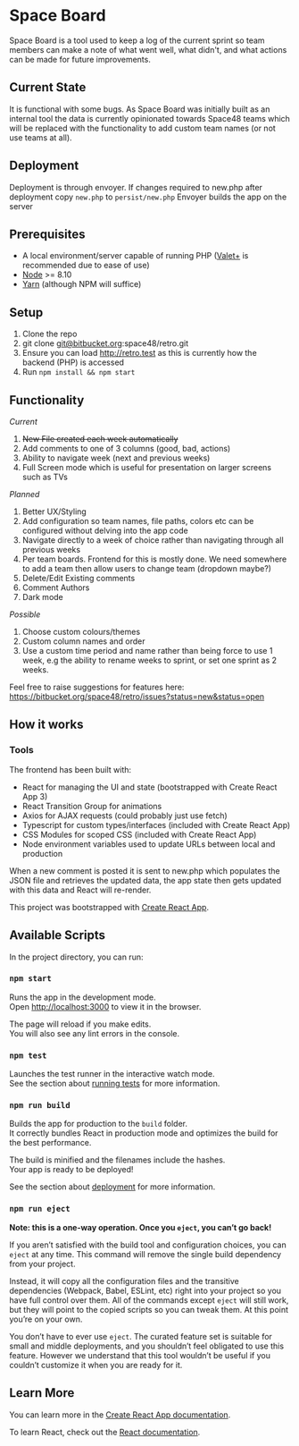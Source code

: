 # Space Board
Space Board is a tool used to keep a log of the current sprint so team members can make a note of what went well, what didn't, and what actions can be made for future improvements.

## Current State
It is functional with some bugs. As Space Board was initially built as an internal tool the data is currently opinionated towards Space48 teams which will be replaced with the functionality to add custom team names (or not use teams at all).

## Deployment
Deployment is through envoyer.
If changes required to new.php after deployment copy `new.php` to `persist/new.php`
Envoyer builds the app on the server

## Prerequisites
* A local environment/server capable of running PHP ([Valet+](https://github.com/weprovide/valet-plus) is recommended due to ease of use)
* [Node](https://nodejs.org/en/) >= 8.10
* [Yarn](https://yarnpkg.com/en/) (although NPM will suffice)

## Setup
1. Clone the repo
1. git clone git@bitbucket.org:space48/retro.git
1. Ensure you can load http://retro.test as this is currently how the backend (PHP) is accessed
1. Run `npm install && npm start`

## Functionality

_Current_
1. ~~New File created each week automatically~~
1. Add comments to one of 3 columns (good, bad, actions)
1. Ability to navigate week (next and previous weeks)
1. Full Screen mode which is useful for presentation on larger screens such as TVs

_Planned_
1. Better UX/Styling
1. Add configuration so team names, file paths, colors etc can be configured without delving into the app code
1. Navigate directly to a week of choice rather than navigating through all previous weeks
1. Per team boards. Frontend for this is mostly done. We need somewhere to add a team then allow users to change team (dropdown maybe?)
1. Delete/Edit Existing comments
1. Comment Authors
1. Dark mode

_Possible_
1. Choose custom colours/themes
1. Custom column names and order
1. Use a custom time period and name rather than being force to use 1 week, e.g the ability to rename weeks to sprint, or set one sprint as 2 weeks.

Feel free to raise suggestions for features here: https://bitbucket.org/space48/retro/issues?status=new&status=open

## How it works

### Tools

The frontend has been built with:
* React for managing the UI and state (bootstrapped with Create React App 3)
* React Transition Group for animations
* Axios for AJAX requests (could probably just use fetch)
* Typescript for custom types/interfaces (included with Create React App)
* CSS Modules for scoped CSS (included with Create React App)
* Node environment variables used to update URLs between local and production

When a new comment is posted it is sent to new.php which populates the JSON file and retrieves the updated data, the app state then gets updated with this data and React will re-render.

This project was bootstrapped with [Create React App](https://github.com/facebook/create-react-app).

## Available Scripts

In the project directory, you can run:

### `npm start`

Runs the app in the development mode.<br>
Open [http://localhost:3000](http://localhost:3000) to view it in the browser.

The page will reload if you make edits.<br>
You will also see any lint errors in the console.

### `npm test`

Launches the test runner in the interactive watch mode.<br>
See the section about [running tests](https://facebook.github.io/create-react-app/docs/running-tests) for more information.

### `npm run build`

Builds the app for production to the `build` folder.<br>
It correctly bundles React in production mode and optimizes the build for the best performance.

The build is minified and the filenames include the hashes.<br>
Your app is ready to be deployed!

See the section about [deployment](https://facebook.github.io/create-react-app/docs/deployment) for more information.

### `npm run eject`

**Note: this is a one-way operation. Once you `eject`, you can’t go back!**

If you aren’t satisfied with the build tool and configuration choices, you can `eject` at any time. This command will remove the single build dependency from your project.

Instead, it will copy all the configuration files and the transitive dependencies (Webpack, Babel, ESLint, etc) right into your project so you have full control over them. All of the commands except `eject` will still work, but they will point to the copied scripts so you can tweak them. At this point you’re on your own.

You don’t have to ever use `eject`. The curated feature set is suitable for small and middle deployments, and you shouldn’t feel obligated to use this feature. However we understand that this tool wouldn’t be useful if you couldn’t customize it when you are ready for it.

## Learn More

You can learn more in the [Create React App documentation](https://facebook.github.io/create-react-app/docs/getting-started).

To learn React, check out the [React documentation](https://reactjs.org/).
